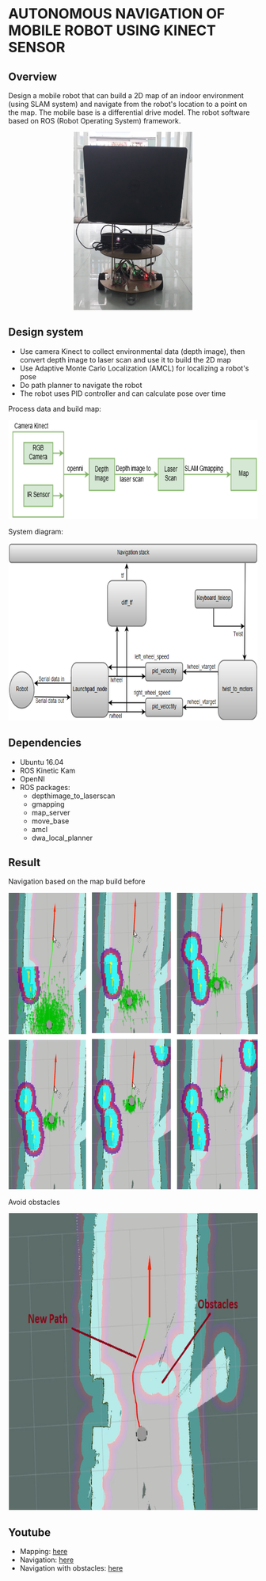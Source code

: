 # AUTONOMOUS NAVIGATION OF MOBILE ROBOT USING KINECT SENSOR

## Overview
Design a mobile robot that can build a 2D map of an indoor environment (using SLAM system) and navigate from the robot's location to a point on the map.
The mobile base is a differential drive model. The robot software based on ROS (Robot Operating System) framework.

<p align="center">
  <img width="240" height="360" src="https://github.com/dangthanhtung305/ROS_autonomous_navigation/blob/master/image/mobile_base.png">
</p>

## Design system
- Use camera Kinect to collect environmental data (depth image), then convert depth image to laser scan and use it to build the 2D map
- Use Adaptive Monte Carlo Localization (AMCL) for localizing a robot's pose
- Do path planner to navigate the robot
- The robot uses PID controller and can calculate pose over time

Process data and build map:
<p align="center">
  <img width="700" height="200" src="https://github.com/dangthanhtung305/ROS_autonomous_navigation/blob/master/image/gmapping.png">
</p>


System diagram:
<p align="center">
  <img width="700" height="360" src="https://github.com/dangthanhtung305/ROS_autonomous_navigation/blob/master/image/system_flow.png">
</p>



## Dependencies
- Ubuntu 16.04
- ROS Kinetic Kam
- OpenNI 
- ROS packages:
  - depthimage_to_laserscan
  - gmapping
  - map_server
  - move_base
  - amcl
  - dwa_local_planner
## Result
Navigation based on the map build before
<p align="center">
  <img width="700" height="600" src="https://github.com/dangthanhtung305/ROS_autonomous_navigation/blob/master/image/robot_moving.png">
</p>

Avoid obstacles
<p align="center">
  <img width="700" height="600" src="https://github.com/dangthanhtung305/ROS_autonomous_navigation/blob/master/image/detect_obstacles.png">
</p>

## Youtube
  - Mapping:  [here](https://www.youtube.com/watch?v=xC-JHz4ku9k)
  - Navigation: [here](https://www.youtube.com/watch?v=r-miZsWEDVE)
  - Navigation with obstacles: [here](https://www.youtube.com/watch?v=iaPCsaRBXBQ)


